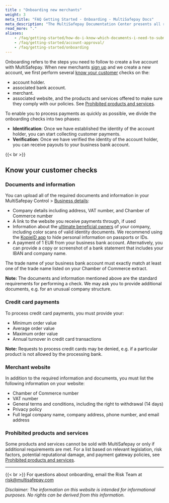 ```yaml
---
title : "Onboarding new merchants"
weight: 3
meta_title: "FAQ Getting Started - Onboarding - MultiSafepay Docs"
meta_description: "The MultiSafepay Documentation Center presents all relevant information about our Plugins and API. You can also find support pages for payment methods, tools and general questions as well as the contact details of our Support and Integration Teams."
read_more: "."
aliases:
    - /faq/getting-started/how-do-i-know-which-documents-i-need-to-submit-and-which-data-to-post-on-my-website/
    - /faq/getting-started/account-approval/
    - /faq/getting-started/onboarding
---
```

Onboarding refers to the steps you need to follow to create a live account with MultiSafepay. When new merchants [sign up](https://merchant.multisafepay.com/signup) and we create a new account, we first perform several [know your customer](https://en.wikipedia.org/wiki/Know_your_customer) checks on the:
* account holder.
* associated bank account.
* merchant.
* associated website, and the products and services offered to make sure they comply with our policies. See [Prohibited products and services](https://docs.multisafepay.com/faq/getting-started/prohibited-products-and-services/).

To enable you to process payments as quickly as possible, we divide the onboarding checks into two phases:

* **Identification**: Once we have established the identity of the account holder, you can start collecting customer payments.
* **Verification**: Once we have verified the identity of the account holder, you can receive payouts to your business bank account.

{{< br >}}
## Know your customer checks

### Documents and information

You can upload all of the required documents and information in your MultiSafepay Control > [Business details](https://merchant.multisafepay.com/onboarding):

* Company details including address, VAT number, and Chamber of Commerce number
* A link to the website you receive payments through, if used 
* Information about the [ultimate beneficial owners](https://docs.multisafepay.com/faq/getting-started/ultimate-beneficial-owner-form/) of your company, including color scans of valid identity documents. We recommend using the [KopieID app](https://www.rijksoverheid.nl/onderwerpen/identiteitsfraude/vraag-en-antwoord/veilige-kopie-identiteitsbewijs) to hide personal information on passports or IDs.
* A payment of 1 EUR from your business bank account. Alternatively, you can provide a copy or screenshot of a bank statement that includes your IBAN and company name.

The trade name of your business bank account must exactly match at least one of the trade name listed on your Chamber of Commerce extract.

**Note:** The documents and information mentioned above are the standard requirements for performing a check. We may ask you to provide additional documents, e.g. for an unusual company structure.

### Credit card payments
To process credit card payments, you must provide your:

* Minimum order value
* Average order value
* Maximum order value
* Annual turnover in credit card transactions

**Note:** Requests to process credit cards may be denied, e.g. if a particular product is not allowed by the processing bank.

### Merchant website

In addition to the required information and documents, you must list the following information on your website:

* Chamber of Commerce number
* VAT number
* General terms and conditions, including the right to withdrawal (14 days)
* Privacy policy
* Full legal company name, company address, phone number, and email address

### Prohibited products and services

Some products and services cannot be sold with MultiSafepay or only if additional requirements are met. For a list based on relevant legislation, risk factors, potential reputational damage, and payment gateway policies, see [Prohibited products and services](/faq/getting-started/prohibited-products-or-services/).

---
{{< br >}}
For questions about onboarding, email the Risk Team at <risk@multisafepay.com>

_Disclaimer: The information on this website is intended for informational purposes. No rights can be derived from this information._
